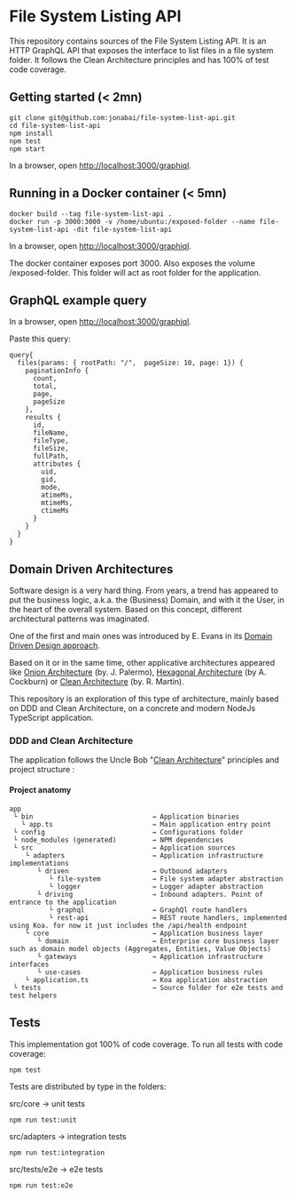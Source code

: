 # File System Listing API

This repository contains sources of the File System Listing API. 
It is an HTTP GraphQL API that exposes the interface to list files in a file system folder.
It follows the Clean Architecture principles and has 100% of test code coverage.

## Getting started (< 2mn)

```
git clone git@github.com:jonabai/file-system-list-api.git
cd file-system-list-api
npm install
npm test
npm start
```

In a browser, open [http://localhost:3000/graphiql](http://localhost:3000/graphiql).

## Running in a Docker container (< 5mn)

```
docker build --tag file-system-list-api .
docker run -p 3000:3000 -v /home/ubuntu:/exposed-folder --name file-system-list-api -dit file-system-list-api
```

In a browser, open [http://localhost:3000/graphiql](http://localhost:3000/graphiql).

The docker container exposes port 3000. Also exposes the volume /exposed-folder. 
This folder will act as root folder for the application.

## GraphQL example query
In a browser, open [http://localhost:3000/graphiql](http://localhost:3000/graphiql).

Paste this query:

```
query{
  files(params: { rootPath: "/",  pageSize: 10, page: 1}) {
    paginationInfo {
      count,
      total,
      page,
      pageSize
    },
    results {
      id,
      fileName,
      fileType,
      fileSize,
      fullPath,
      attributes {
        uid,
        gid,
        mode,
        atimeMs,
        mtimeMs,
        ctimeMs
      }
    }
  }
}
```

## Domain Driven Architectures

Software design is a very hard thing. From years, a trend has appeared to put the business logic, a.k.a. the (Business) Domain, and with it the User, in the heart of the overall system. Based on this concept, different architectural patterns was imaginated.

One of the first and main ones was introduced by E. Evans in its [Domain Driven Design approach](http://dddsample.sourceforge.net/architecture.html).

Based on it or in the same time, other applicative architectures appeared like [Onion Architecture](https://jeffreypalermo.com/2008/07/the-onion-architecture-part-1/) (by. J. Palermo), [Hexagonal Architecture](https://alistair.cockburn.us/hexagonal-architecture/) (by A. Cockburn) or [Clean Architecture](https://8thlight.com/blog/uncle-bob/2012/08/13/the-clean-architecture.html) (by. R. Martin).

This repository is an exploration of this type of architecture, mainly based on DDD and Clean Architecture, on a concrete and modern NodeJs TypeScript application.

### DDD and Clean Architecture

The application follows the Uncle Bob "[Clean Architecture](https://8thlight.com/blog/uncle-bob/2012/08/13/the-clean-architecture.html)" principles and project structure :

#### Project anatomy

```
app 
 └ bin                              → Application binaries
   └ app.ts                         → Main application entry point
 └ config                           → Configurations folder
 └ node_modules (generated)         → NPM dependencies
 └ src                              → Application sources 
    └ adapters                      → Application infrastructure implementations
       └ driven                     → Outbound adapters
          └ file-system             → File system adapter abstraction
          └ logger                  → Logger adapter abstraction
       └ driving                    → Inbound adapters. Point of entrance to the application
          └ graphql                 → GraphQl route handlers
          └ rest-api                → REST route handlers, implemented using Koa. for now it just includes the /api/health endpoint   
    └ core                          → Application business layer
       └ domain                     → Enterprise core business layer such as domain model objects (Aggregates, Entities, Value Objects)
       └ gateways                   → Application infrastructure interfaces 
       └ use-cases                  → Application business rules
    └ application.ts                → Koa application abstraction    
 └ tests                            → Source folder for e2e tests and test helpers
```

## Tests
This implementation got 100% of code coverage.
To run all tests with code coverage:
```
npm test
```

Tests are distributed by type in the folders:

src/core        -> unit tests
```
npm run test:unit
```

src/adapters    -> integration tests
```
npm run test:integration
```

src/tests/e2e   -> e2e tests
```
npm run test:e2e
```
